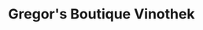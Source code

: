 ---
title: "Gregor's Boutique Vinothek"
url: /frankfurt-am-main/gregors-boutique-vinothek/
shop: Wein
---